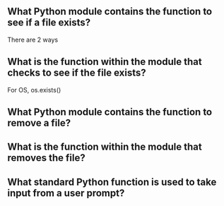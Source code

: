 ## What Python module **contains** the function to see if a file exists?
There are 2 ways
## What is the function **within the module** that checks to see if the file exists?
For OS, os.exists()
## What Python module **contains** the function to remove a file?

## What is the function **within the module** that removes the file?

## What standard Python function is used to take **input** from a user prompt?
